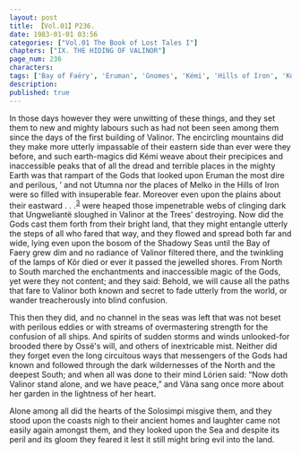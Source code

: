 ```yaml
---
layout: post
title: 【Vol.01】P236.
date: 1983-01-01 03:56
categories: ["Vol.01 The Book of Lost Tales I"]
chapters: ["IX. THE HIDING OF VALINOR"]
page_num: 236
characters: 
tags: ['Bay of Faëry', 'Eruman', 'Gnomes', 'Kémi', 'Hills of Iron', 'Kôr', 'Lórien', 'Melko', 'Mountains of Valinor']
description: 
published: true
---
```


In those days however they were unwitting of these things, and they set them to new and mighty labours such as had not been seen among them since the days of the first building of Valinor. The encircling mountains did they make more utterly impassable of their eastern side than ever were they before, and such earth-magics did Kémi weave about their precipices and inaccessible peaks that of all the dread and terrible places in the mighty Earth was that rampart of the Gods that looked upon Eruman the most dire and perilous, ’ and not Utumna nor the places of Melko in the Hills of Iron were so filled with insuperable fear. Moreover even upon the plains about their eastward . . .<SUP>[3]({{site.baseurl}}/vol01-p248)</SUP> were heaped those impenetrable webs of clinging dark that Ungweliantë sloughed in Valinor at the Trees' destroying. Now did the Gods cast them forth from their bright land, that they might entangle utterly the steps of all who fared that way, and they flowed and spread both far and wide, lying even upon the bosom of the Shadowy Seas until the Bay of Faery grew dim and no radiance of Valinor filtered there, and the twinkling of the lamps of Kôr died or ever it passed the jewelled shores. From North to South marched the enchantments and inaccessible magic of the Gods, yet were they not content; and they said: Behold, we will cause all the paths that fare to Valinor both known and secret to fade utterly from the world, or wander treacherously into blind confusion.

This then they did, and no channel in the seas was left that was not beset with perilous eddies or with streams of overmastering strength for the confusion of all ships. And spirits of sudden storms and winds unlooked-for brooded there by Ossë's will, and others of inextricable mist. Neither did they forget even the long circuitous ways that messengers of the Gods had known and followed through the dark wildernesses of the North and the deepest South; and when all was done to their mind Lórien said: “Now doth Valinor stand alone, and we have peace,” and Vána sang once more about her garden in the lightness of her heart.

Alone among all did the hearts of the Solosimpi misgive them, and they stood upon the coasts nigh to their ancient homes and laughter came not easily again amongst them, and they looked upon the Sea and despite its peril and its gloom they feared it lest it still might bring evil into the land.

